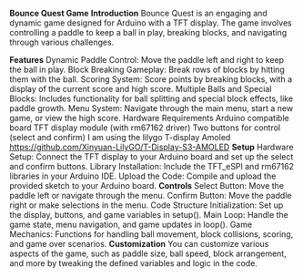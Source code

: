 **Bounce Quest Game**
**Introduction**
Bounce Quest is an engaging and dynamic game designed for Arduino with a TFT display. The game involves controlling a paddle to keep a ball in play, breaking blocks, and navigating through various challenges.

**Features**
Dynamic Paddle Control: Move the paddle left and right to keep the ball in play.
Block Breaking Gameplay: Break rows of blocks by hitting them with the ball.
Scoring System: Score points by breaking blocks, with a display of the current score and high score.
Multiple Balls and Special Blocks: Includes functionality for ball splitting and special block effects, like paddle growth.
Menu System: Navigate through the main menu, start a new game, or view the high score.
Hardware Requirements
Arduino compatible board
TFT display module (with rm67162 driver)
Two buttons for control (select and confirm)
I am using the lilygo T-display Amoled
https://github.com/Xinyuan-LilyGO/T-Display-S3-AMOLED
**Setup**
Hardware Setup: Connect the TFT display to your Arduino board and set up the select and confirm buttons.
Library Installation: Include the TFT_eSPI and rm67162 libraries in your Arduino IDE.
Upload the Code: Compile and upload the provided sketch to your Arduino board.
**Controls**
Select Button: Move the paddle left or navigate through the menu.
Confirm Button: Move the paddle right or make selections in the menu.
Code Structure
Initialization: Set up the display, buttons, and game variables in setup().
Main Loop: Handle the game state, menu navigation, and game updates in loop().
Game Mechanics: Functions for handling ball movement, block collisions, scoring, and game over scenarios.
**Customization**
You can customize various aspects of the game, such as paddle size, ball speed, block arrangement, and more by tweaking the defined variables and logic in the code.
